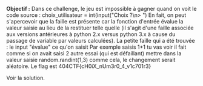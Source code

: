 **Objectif :** Dans ce challenge, le jeu est impossible à gagner quand on voit le code source : choix_utilisateur = int(input("Choix ?\n> ")
En fait, on peut s'apercevoir que la faille est présente car la fonction d'entrée évalue la valeur saisie au lieu de la restituer telle quelle
(il s'agit d'une faille associée aux versions antérieures à python 2.x versus python 3.x à cause du passage de variable par valeurs calculées).
La petite faille qui a été trouvée : 
le input "évalue" ce qu'on saisit
Par exemple
saisis 1+1 tu vas voir
il fait comme si on avait saisi 2
autre essai (qui est défaillant)
mettre dans la valeur saisie
random.randint(1,3)
comme cela, le changement serait aléatoire.
Le flag est 404CTF{cH0iX_nUm3r0_4_v1c701r3}

Voir la solution.

